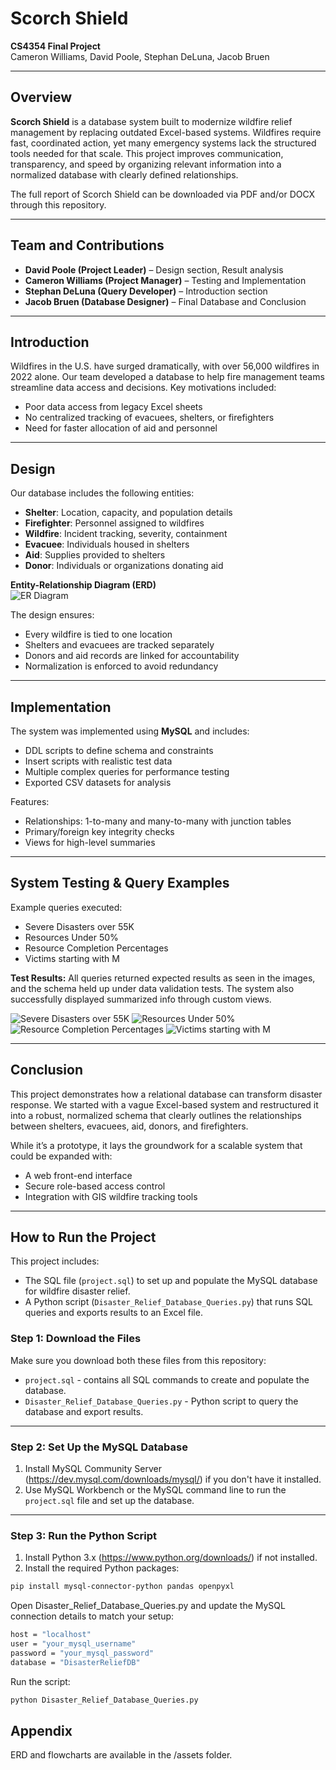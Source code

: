 # Scorch Shield

**CS4354 Final Project**  
Cameron Williams, David Poole, Stephan DeLuna, Jacob Bruen

---

## Overview

**Scorch Shield** is a database system built to modernize wildfire relief management by replacing outdated Excel-based systems. Wildfires require fast, coordinated action, yet many emergency systems lack the structured tools needed for that scale. This project improves communication, transparency, and speed by organizing relevant information into a normalized database with clearly defined relationships.

The full report of Scorch Shield can be downloaded via PDF and/or DOCX through this repository. 

---

## Team and Contributions

- **David Poole (Project Leader)** – Design section, Result analysis  
- **Cameron Williams (Project Manager)** – Testing and Implementation  
- **Stephan DeLuna (Query Developer)** – Introduction section  
- **Jacob Bruen (Database Designer)** – Final Database and Conclusion  

---

## Introduction

Wildfires in the U.S. have surged dramatically, with over 56,000 wildfires in 2022 alone. Our team developed a database to help fire management teams streamline data access and decisions. Key motivations included:

- Poor data access from legacy Excel sheets
- No centralized tracking of evacuees, shelters, or firefighters
- Need for faster allocation of aid and personnel

---

## Design

Our database includes the following entities:

- **Shelter**: Location, capacity, and population details
- **Firefighter**: Personnel assigned to wildfires
- **Wildfire**: Incident tracking, severity, containment
- **Evacuee**: Individuals housed in shelters
- **Aid**: Supplies provided to shelters
- **Donor**: Individuals or organizations donating aid

**Entity-Relationship Diagram (ERD)**  
![ER Diagram](Assets/ER-Diagram.png)


The design ensures:
- Every wildfire is tied to one location
- Shelters and evacuees are tracked separately
- Donors and aid records are linked for accountability
- Normalization is enforced to avoid redundancy

---

## Implementation

The system was implemented using **MySQL** and includes:

- DDL scripts to define schema and constraints
- Insert scripts with realistic test data
- Multiple complex queries for performance testing
- Exported CSV datasets for analysis

Features:
- Relationships: 1-to-many and many-to-many with junction tables
- Primary/foreign key integrity checks
- Views for high-level summaries

---

## System Testing & Query Examples

Example queries executed:

- Severe Disasters over 55K
- Resources Under 50%
- Resource Completion Percentages
- Victims starting with M
  
**Test Results:**
All queries returned expected results as seen in the images, and the schema held up under data validation tests. The system also successfully displayed summarized info through custom views.

![Severe Disasters over 55K](Assets/Severe_Disasters_over_55K.PNG)
![Resources Under 50%](Assets/Resources_Under_50.PNG)
![Resource Completion Percentages](Assets/Resource_Completion_Percentages.PNG)
![Victims starting with M](Assets/Victims_starting_with_M.PNG)

---

## Conclusion

This project demonstrates how a relational database can transform disaster response. We started with a vague Excel-based system and restructured it into a robust, normalized schema that clearly outlines the relationships between shelters, evacuees, aid, donors, and firefighters.

While it’s a prototype, it lays the groundwork for a scalable system that could be expanded with:

- A web front-end interface
- Secure role-based access control
- Integration with GIS wildfire tracking tools

---

## How to Run the Project

This project includes:

- The SQL file (`project.sql`) to set up and populate the MySQL database for wildfire disaster relief.
- A Python script (`Disaster_Relief_Database_Queries.py`) that runs SQL queries and exports results to an Excel file.

### Step 1: Download the Files

Make sure you download both these files from this repository:

- `project.sql` - contains all SQL commands to create and populate the database.
- `Disaster_Relief_Database_Queries.py` - Python script to query the database and export results.

---

### Step 2: Set Up the MySQL Database

1. Install MySQL Community Server (https://dev.mysql.com/downloads/mysql/) if you don't have it installed.
2. Use MySQL Workbench or the MySQL command line to run the `project.sql` file and set up the database.

---

### Step 3: Run the Python Script

1. Install Python 3.x (https://www.python.org/downloads/) if not installed.
2. Install the required Python packages:

```bash
pip install mysql-connector-python pandas openpyxl
```
Open Disaster_Relief_Database_Queries.py and update the MySQL connection details to match your setup:
```bash
host = "localhost"
user = "your_mysql_username"
password = "your_mysql_password"
database = "DisasterReliefDB"
```
Run the script:
```bash
python Disaster_Relief_Database_Queries.py
```
## Appendix

ERD and flowcharts are available in the /assets folder.
